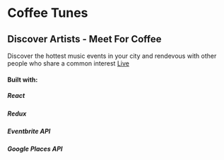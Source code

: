 # Coffee Tunes
## Discover Artists - Meet For Coffee
Discover the hottest music events in your city and rendevous with other people who share a common interest
[Live](http://coffee-tunes.surge.sh/)
#### Built with:
##### React
##### Redux
##### Eventbrite API
##### Google Places API
